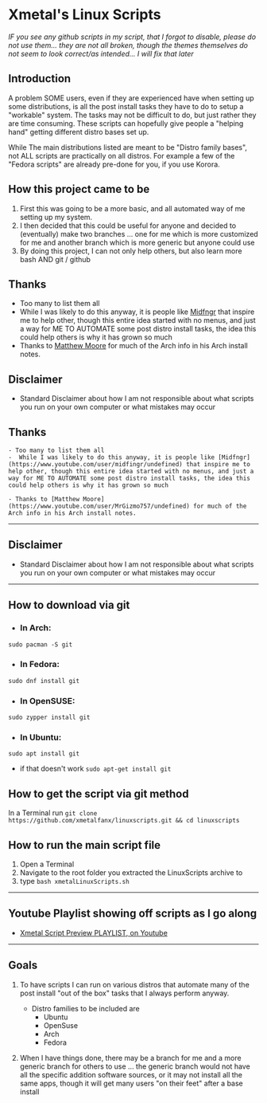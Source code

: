 # Xmetal's Linux Scripts

*IF you see any github scripts in my script, that I forgot to disable, please do not use them... they  are not all broken, though the themes themselves do not seem to look correct/as intended... I will fix that later*

## Introduction

A problem SOME users, even if they are experienced have when setting up some distributions, is all the post install tasks they have to do to setup a "workable" system.   The tasks may not be difficult to do, but just rather they are time consuming.  These scripts can hopefully give people a "helping hand" getting different distro bases set up.

While The main distributions listed are meant to be "Distro family bases", not ALL scripts are practically on all distros.   For example a few of the "Fedora scripts" are already pre-done for you, if you use Korora.  

## How this project came to be
1.  First this was going to be a more basic, and all automated way of me setting up my system.
2.  I then decided that this could be useful for anyone and decided to (eventually) make two branches ... one for me which is more customized for me and another branch which is more generic but anyone could use
3.  By doing this project, I can not only help others, but also learn more bash AND git / github

## Thanks
- Too many to list them all
-  While I was likely to do this anyway, it is people like [Midfngr](https://www.youtube.com/user/midfingr/undefined) that inspire me to help other, though this entire idea started with no menus, and just a way for ME TO AUTOMATE some post distro install tasks, the idea this could help others is why it has grown so much
- Thanks to [Matthew Moore](https://www.youtube.com/user/MrGizmo757/undefined) for much of the Arch info in his Arch install notes.


## Disclaimer
-  Standard Disclaimer about how I am not responsible about what scripts you run on your own computer or what mistakes may occur

## Thanks
	- Too many to list them all
	-  While I was likely to do this anyway, it is people like [Midfngr](https://www.youtube.com/user/midfingr/undefined) that inspire me to help other, though this entire idea started with no menus, and just a way for ME TO AUTOMATE some post distro install tasks, the idea this could help others is why it has grown so much

	- Thanks to [Matthew Moore](https://www.youtube.com/user/MrGizmo757/undefined) for much of the Arch info in his Arch install notes.
---

## Disclaimer
-  Standard Disclaimer about how I am not responsible about what scripts you run on your own computer or what mistakes may occur

---

## How to download via git
- ### In Arch:
`sudo pacman -S git`

- ### In Fedora:
`sudo dnf install git`

- ### In OpenSUSE:
`sudo zypper install git`

- ### In Ubuntu:
`sudo apt install git`

  -  if that doesn't work  `sudo apt-get install git`

## How to get the script via git method
In a Terminal run
`git clone https://github.com/xmetalfanx/linuxscripts.git && cd linuxscripts`


## How to run the main script file
1.   Open a Terminal
2.   Navigate to the root folder you extracted the LinuxScripts archive to
3.   type `bash xmetalLinuxScripts.sh`

---
## Youtube Playlist showing off scripts as I go along

- [Xmetal Script Preview PLAYLIST, on Youtube](https://www.youtube.com/playlist?list=PLrh2y86lvcJd7or3jWalRLbQk4mWZQHeM)


---
## Goals
1.  To have scripts I can run on various distros that automate many of the post install "out of the box" tasks that I always perform anyway.
    - Distro families to be included are
      - Ubuntu
      - OpenSuse
      - Arch
      - Fedora
      
2. When I have things done, there may be a branch for me and a more generic branch for others to use ... the generic branch would not have all the specific addition software sources, or it may not install all the same apps, though it will get many users "on their feet" after a base install  
